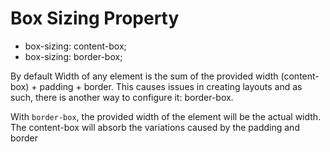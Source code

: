 # Box Sizing Property

- box-sizing: content-box;
- box-sizing: border-box;

By default Width of any element is the sum of the provided width (content-box) + padding + border.
This causes issues in creating layouts and as such, there is another way to configure it: border-box.

With `border-box`, the provided width of the element will be the actual width. The content-box will absorb the variations caused by the padding and border
